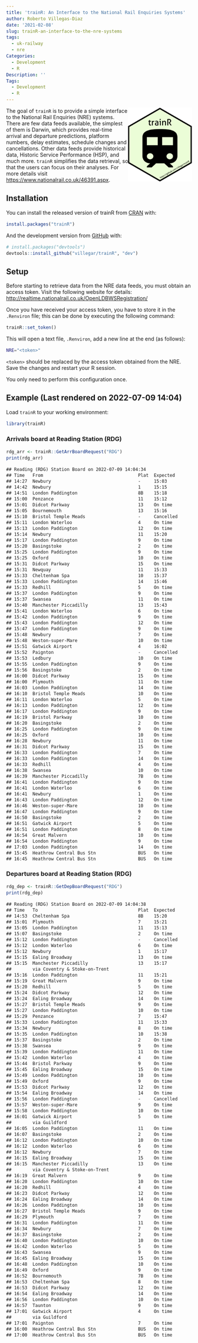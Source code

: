 ```yaml
---
title: 'trainR: An Interface to the National Rail Enquiries Systems'
author: Roberto Villegas-Diaz
date: '2021-02-08'
slug: trainR-an-interface-to-the-nre-systems
tags:
  - uk-railway
  - nre
Categories:
  - Development
  - R
Description: ''
Tags:
  - Development
  - R
---
```


<img src="https://raw.githubusercontent.com/villegar/trainR/main/inst/images/logo.png" alt="logo" align="right" height=200px/>

The goal of `trainR` is to provide a simple interface to the 
National Rail Enquiries (NRE) systems. There are few data feeds 
available, the simplest of them is Darwin, which provides real-time 
arrival and departure predictions, platform numbers, delay estimates, 
schedule changes and cancellations. Other data feeds provide historical 
data, Historic Service Performance (HSP), and much more. `trainR` 
simplifies the data retrieval, so that the users can focus on their 
analyses. For more details visit 
https://www.nationalrail.co.uk/46391.aspx.

## Installation

You can install the released version of trainR from [CRAN](https://CRAN.R-project.org) with:

``` r
install.packages("trainR")
```

And the development version from [GitHub](https://github.com/) with:

``` r
# install.packages("devtools")
devtools::install_github("villegar/trainR", "dev")
```

## Setup
Before starting to retrieve data from the NRE data feeds, you must obtain an access token. 
Visit the following website for details: http://realtime.nationalrail.co.uk/OpenLDBWSRegistration/

Once you have received your access token, you have to store it in the `.Renviron` file; this can be 
done by executing the following command:


```r
trainR::set_token()
```

This will open a text file, `.Renviron`, add a new line at the end (as follows):

```bash
NRE="<token>"
```

`<token>` should be replaced by the access token obtained from the NRE. Save the changes and restart 
your R session.

You only need to perform this configuration once.

## Example (Last rendered on 2022-07-09 14:04)

Load `trainR` to your working environment:

```r
library(trainR)
```

### Arrivals board at Reading Station (RDG)


```r
rdg_arr <- trainR::GetArrBoardRequest("RDG")
print(rdg_arr)
```

```
## Reading (RDG) Station Board on 2022-07-09 14:04:34
## Time   From                                    Plat  Expected
## 14:27  Newbury                                 -     15:03
## 14:42  Newbury                                 1     15:15
## 14:51  London Paddington                       8B    15:18
## 15:00  Penzance                                11    15:12
## 15:01  Didcot Parkway                          13    On time
## 15:05  Bournemouth                             13    15:16
## 15:10  Bristol Temple Meads                    -     Cancelled
## 15:11  London Waterloo                         4     On time
## 15:13  London Paddington                       12    On time
## 15:14  Newbury                                 11    15:20
## 15:17  London Paddington                       9     On time
## 15:20  Basingstoke                             2     On time
## 15:25  London Paddington                       9     On time
## 15:25  Oxford                                  10    On time
## 15:31  Didcot Parkway                          15    On time
## 15:31  Newquay                                 11    15:33
## 15:33  Cheltenham Spa                          10    15:37
## 15:33  London Paddington                       14    15:46
## 15:33  Redhill                                 5     On time
## 15:37  London Paddington                       9     On time
## 15:37  Swansea                                 11    On time
## 15:40  Manchester Piccadilly                   13    15:43
## 15:41  London Waterloo                         6     On time
## 15:42  London Paddington                       9     On time
## 15:43  London Paddington                       12    On time
## 15:47  London Paddington                       9     On time
## 15:48  Newbury                                 7     On time
## 15:48  Weston-super-Mare                       10    On time
## 15:51  Gatwick Airport                         4     16:02
## 15:52  Paignton                                -     Cancelled
## 15:53  Ledbury                                 10    On time
## 15:55  London Paddington                       9     On time
## 15:56  Basingstoke                             2     On time
## 16:00  Didcot Parkway                          15    On time
## 16:00  Plymouth                                11    On time
## 16:03  London Paddington                       14    On time
## 16:10  Bristol Temple Meads                    10    On time
## 16:11  London Waterloo                         5     On time
## 16:13  London Paddington                       12    On time
## 16:17  London Paddington                       9     On time
## 16:19  Bristol Parkway                         10    On time
## 16:20  Basingstoke                             2     On time
## 16:25  London Paddington                       9     On time
## 16:25  Oxford                                  10    On time
## 16:28  Newbury                                 11    On time
## 16:31  Didcot Parkway                          15    On time
## 16:33  London Paddington                       7     On time
## 16:33  London Paddington                       14    On time
## 16:33  Redhill                                 4     On time
## 16:38  Swansea                                 10    On time
## 16:39  Manchester Piccadilly                   7B    On time
## 16:41  London Paddington                       9     On time
## 16:41  London Waterloo                         6     On time
## 16:41  Newbury                                 1     On time
## 16:43  London Paddington                       12    On time
## 16:46  Weston-super-Mare                       10    On time
## 16:47  London Paddington                       9     On time
## 16:50  Basingstoke                             2     On time
## 16:51  Gatwick Airport                         5     On time
## 16:51  London Paddington                       8     On time
## 16:54  Great Malvern                           10    On time
## 16:54  London Paddington                       9     On time
## 17:03  London Paddington                       14    On time
## 15:45  Heathrow Central Bus Stn                BUS   On time
## 16:45  Heathrow Central Bus Stn                BUS   On time
```

### Departures board at Reading Station (RDG)


```r
rdg_dep <- trainR::GetDepBoardRequest("RDG")
print(rdg_dep)
```

```
## Reading (RDG) Station Board on 2022-07-09 14:04:38
## Time   To                                      Plat  Expected
## 14:53  Cheltenham Spa                          8B    15:20
## 15:01  Plymouth                                7     15:21
## 15:05  London Paddington                       11    15:13
## 15:07  Basingstoke                             2     On time
## 15:12  London Paddington                       -     Cancelled
## 15:12  London Waterloo                         6     On time
## 15:12  Newbury                                 1     15:17
## 15:15  Ealing Broadway                         13    On time
## 15:15  Manchester Piccadilly                   13    15:17
##        via Coventry & Stoke-on-Trent           
## 15:16  London Paddington                       11    15:21
## 15:19  Great Malvern                           9     On time
## 15:20  Redhill                                 5     On time
## 15:24  Didcot Parkway                          12    On time
## 15:24  Ealing Broadway                         14    On time
## 15:27  Bristol Temple Meads                    9     On time
## 15:27  London Paddington                       10    On time
## 15:29  Penzance                                7     15:47
## 15:33  London Paddington                       11    15:33
## 15:34  Newbury                                 8     On time
## 15:35  London Paddington                       10    15:38
## 15:37  Basingstoke                             2     On time
## 15:38  Swansea                                 9     On time
## 15:39  London Paddington                       11    On time
## 15:42  London Waterloo                         4     On time
## 15:44  Bristol Parkway                         9     On time
## 15:45  Ealing Broadway                         15    On time
## 15:49  London Paddington                       10    On time
## 15:49  Oxford                                  9     On time
## 15:53  Didcot Parkway                          12    On time
## 15:54  Ealing Broadway                         14    On time
## 15:56  London Paddington                       -     Cancelled
## 15:57  Weston-super-Mare                       9     On time
## 15:58  London Paddington                       10    On time
## 16:01  Gatwick Airport                         5     On time
##        via Guildford                           
## 16:05  London Paddington                       11    On time
## 16:07  Basingstoke                             2     On time
## 16:12  London Paddington                       10    On time
## 16:12  London Waterloo                         6     On time
## 16:12  Newbury                                 7     On time
## 16:15  Ealing Broadway                         15    On time
## 16:15  Manchester Piccadilly                   13    On time
##        via Coventry & Stoke-on-Trent           
## 16:19  Great Malvern                           9     On time
## 16:20  London Paddington                       10    On time
## 16:20  Redhill                                 4     On time
## 16:23  Didcot Parkway                          12    On time
## 16:24  Ealing Broadway                         14    On time
## 16:26  London Paddington                       10    On time
## 16:27  Bristol Temple Meads                    9     On time
## 16:29  Plymouth                                7     On time
## 16:31  London Paddington                       11    On time
## 16:34  Newbury                                 7     On time
## 16:37  Basingstoke                             2     On time
## 16:40  London Paddington                       10    On time
## 16:42  London Waterloo                         5     On time
## 16:43  Swansea                                 9     On time
## 16:45  Ealing Broadway                         15    On time
## 16:48  London Paddington                       10    On time
## 16:49  Oxford                                  9     On time
## 16:52  Bournemouth                             7B    On time
## 16:53  Cheltenham Spa                          8     On time
## 16:53  Didcot Parkway                          12    On time
## 16:54  Ealing Broadway                         14    On time
## 16:56  London Paddington                       10    On time
## 16:57  Taunton                                 9     On time
## 17:01  Gatwick Airport                         4     On time
##        via Guildford                           
## 17:01  Paignton                                7     On time
## 16:00  Heathrow Central Bus Stn                BUS   On time
## 17:00  Heathrow Central Bus Stn                BUS   On time
```
